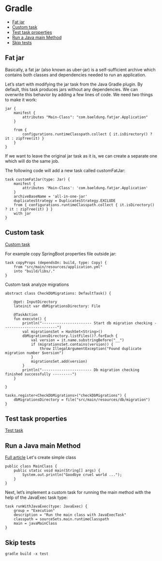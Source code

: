 # Gradle

* [Fat jar](#fat-jar)
* [Custom task](#custom-task)
* [Test task properties](#test-task-properties)
* [Run a Java main Method](#run-a-java-main-method)
* [Skip tests](#skip-tests)

## Fat jar
Basically, a fat jar (also known as uber-jar) is a self-sufficient archive which contains both classes and dependencies needed to run an application.

Let’s start with modifying the jar task from the Java Gradle plugin. By default, this task produces jars without any dependencies.
We can overwrite this behavior by adding a few lines of code. We need two things to make it work:
```
jar {
    manifest {
        attributes "Main-Class": "com.baeldung.fatjar.Application"
    }

    from {
        configurations.runtimeClasspath.collect { it.isDirectory() ? it : zipTree(it) }
    }
}
```

If we want to leave the original jar task as it is, we can create a separate one which will do the same job.

The following code will add a new task called customFatJar:
```
task customFatJar(type: Jar) {
    manifest {
        attributes 'Main-Class': 'com.baeldung.fatjar.Application'
    }
    archiveBaseName = 'all-in-one-jar'
    duplicatesStrategy = DuplicatesStrategy.EXCLUDE
    from { configurations.runtimeClasspath.collect { it.isDirectory() ? it : zipTree(it) } }
    with jar
}
```

## Custom task
[Custom task](https://docs.gradle.org/current/userguide/tutorial_using_tasks.html)

For example copy SpringBoot properties file outside jar:
```
task copyProps (dependsOn: build, type: Copy) {
	from "src/main/resources/application.yml"
	into "build/libs/."
}
```

Custom task analyze migrations
```
abstract class CheckDbMigrations: DefaultTask() {

    @get: InputDirectory
    lateinit var dbMigrationsDirectory: File

    @TaskAction
    fun execute() {
        println("----------------------- Start db migration checking -------------------------")
        val migrationsSet = HashSet<String>()
        dbMigrationsDirectory.listFiles()?.forEach {
            val version = it.name.substringBefore("__")
            if (migrationsSet.contains(version)) {
                throw IllegalArgumentException("Found duplicate migration number $version")
            }
            migrationsSet.add(version)
        }
        println("----------------------- Db migration checking finished successfully ---------")
    }

}

tasks.register<CheckDbMigrations>("checkDbMigrations") {
    dbMigrationsDirectory = file("src/main/resources/db/migration")
}
```

## Test task properties
[Test task](https://docs.gradle.org/current/dsl/org.gradle.api.tasks.testing.Test.html)

## Run a Java main Method
[Full article](https://www.baeldung.com/gradle-run-java-main)
Let's create simple class
```
public class MainClass {
    public static void main(String[] args) {
        System.out.println("Goodbye cruel world ...");
    }
}
```
Next, let’s implement a custom task for running the main method with the help of the JavaExec task type:
```
task runWithJavaExec(type: JavaExec) {
    group = "Execution"
    description = "Run the main class with JavaExecTask"
    classpath = sourceSets.main.runtimeClasspath
    main = javaMainClass
}
```

## Skip tests
```shell
gradle build -x test
```